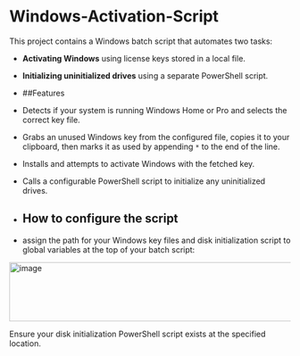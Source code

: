# Windows-Activation-Script

This project contains a Windows batch script that automates two tasks:
- **Activating Windows** using license keys stored in a local file.
- **Initializing uninitialized drives** using a separate PowerShell script.

- ##Features

-  Detects if your system is running Windows Home or Pro and selects the correct key file.
-  Grabs an unused Windows key from the configured file, copies it to your clipboard, then marks it as used by appending `*` to the end of the line.
-  Installs and attempts to activate Windows with the fetched key.
-  Calls a configurable PowerShell script to initialize any uninitialized drives.

-  ## How to configure the script

-  assign the path for your Windows key files and disk initialization script to global variables at the top of your batch script:


<img width="535" height="106" alt="image" src="https://github.com/user-attachments/assets/a50ba055-4f0d-47c1-9cb7-5d485ca91a90" />

Ensure your disk initialization PowerShell script exists at the specified location.
